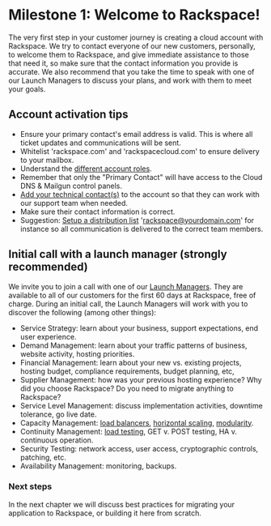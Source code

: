 # Milestone 1: Welcome to Rackspace!

The very first step in your customer journey is creating a cloud account with Rackspace. We try to contact everyone of our new customers, personally, to welcome them to Rackspace, and give immediate assistance to those that need it, so make sure that the contact information you provide is accurate. We also recommend that you take the time to speak with one of our Launch Managers to discuss your plans, and work with them to meet your goals.

## Account activation tips

* Ensure your primary contact's email address is valid. This is where all ticket updates and communications will be sent.
* Whitelist 'rackspace.com' and 'rackspacecloud.com' to ensure delivery to your mailbox.
* Understand the [different account roles][1].
* Remember that only the "Primary Contact" will have access to the Cloud DNS & Mailgun control panels.
* [Add your technical contact(s)][2] to the account so that they can work with our support team when needed.
* Make sure their contact information is correct.
* Suggestion: [Setup a distribution list][3] 'rackspace@yourdomain.com' for instance so all communication  is delivered to the correct team members.

## Initial call with a launch manager (strongly recommended)

We invite you to join a call with one of our [Launch Managers][4]. They are available to all of our customers for the first 60 days at Rackspace, free of charge. During an initial call, the Launch Managers will work with you to discover the following (among other things):

* Service Strategy: learn about your business, support expectations, end user experience.
* Demand Management: learn about your traffic patterns of business, website activity, hosting priorities.
* Financial Management: learn about your new vs. existing projects, hosting budget, compliance requirements, budget planning, etc,
* Supplier Management: how was your previous hosting experience? Why did you choose Rackspace?  Do you need to migrate anything to Rackspace?
* Service Level Management: discuss implementation activities, downtime tolerance, go live date.
* Capacity Management: [load balancers][5], [horizontal scaling][6], [modularity][7].
* Continuity Management: [load testing][8], GET v. POST testing, HA v. continuous operation.
* Security Testing: network access, user access, cryptographic controls, patching, etc.
* Availability Management: monitoring, backups.


### Next steps

In the next chapter we will discuss best practices for migrating your application to Rackspace, or building it here from scratch.


[1]: https://community.rackspace.com/general/f/34/t/59
[2]: http://www.rackspace.com/knowledge_center/article/managing-role-based-access-control-rbac
[3]: https://community.rackspace.com/general/f/34/t/56
[4]: http://www.rackspace.com/blog/questions-about-the-cloud-contact-the-cloud-launch-team/?cm_mmc=community-_-activation-_-gsg-_-links
[5]: http://www.rackspace.com/knowledge_center/product-faq/cloud-load-balancers
[6]: http://www.rackspace.com/blog/pillars-of-cloudiness-no-3-scaling-horizontally/?cm_mmc=community-_-activation-_-gsg-_-links
[7]: http://www.rackspace.com/blog/cloud-modularity-google-hangout-recap/
[8]: http://www.rackspace.com/blog/tag/load-testing/
